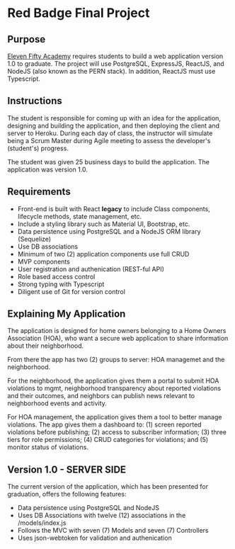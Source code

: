 # Red Badge Final Project

## Purpose

[Eleven Fifty Academy](https://elevenfifty.org/) requires students to build a web application version 1.0 to graduate. The project will use PostgreSQL, ExpressJS, ReactJS, and NodeJS (also known as the PERN stack). In addition, ReactJS must use Typescript.

## Instructions

The student is responsible for coming up with an idea for the application, designing and building the application, and then deploying the client and server to Heroku. During each day of class, the instructor will simulate being a Scrum Master during Agile meeting to assess the developer's (student's) progress.

The student was given 25 business days to build the application. The application was version 1.0.

## Requirements

- Front-end is built with React **legacy** to include Class components, lifecycle methods, state management, etc.
- Include a styling library such as Material UI, Bootstrap, etc.
- Data persistence using PostgreSQL and a NodeJS ORM library (Sequelize)
- Use DB associations
- Minimum of two (2) application components use full CRUD
- MVP components
- User registration and authenication (REST-ful API)
- Role based access control
- Strong typing with Typescript
- Diligent use of Git for version control

## Explaining My Application

The application is designed for home owners belonging to a Home Owners Association (HOA), who want a secure web application to share information about their neighborhood.

From there the app has two (2) groups to server: HOA managemet and the neighborhood.

For the neighborhood, the application gives them a portal to submit HOA violations to mgmt, neighborhood transparency about reported violations and their outcomes, and neighbors can publish news relevant to neighborhood events and activity.

For HOA management, the application gives them a tool to better manage violations. The app gives them a dashboard to: (1) screen reported violations before publishing; (2) access to subscriber information; (3) three tiers for role permissions; (4) CRUD categories for violations; and (5) monitor status of violations.

## Version 1.0 - SERVER SIDE

The current version of the application, which has been presented for graduation, offers the following features:

- Data persistence using PostgreSQL and NodeJS
- Uses DB Associations with twelve (12) associations in the /models/index.js
- Follows the MVC with seven (7) Models and seven (7) Controllers
- Uses json-webtoken for validation and authenication
